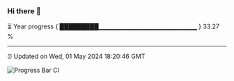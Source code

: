 ### Hi there 👋

⏳ Year progress { █████████▁▁▁▁▁▁▁▁▁▁▁▁▁▁▁▁▁▁▁▁▁ } 33.27 %

---

⏰ Updated on Wed, 01 May 2024 18:20:46 GMT

![Progress Bar CI](https://github.com/liununu/liununu/workflows/Progress%20Bar%20CI/badge.svg)
